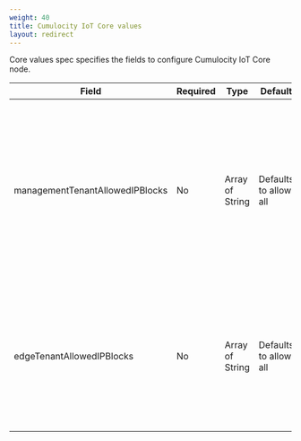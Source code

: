 ```yaml
---
weight: 40
title: Cumulocity IoT Core values
layout: redirect
---
```


Core values spec specifies the fields to configure Cumulocity IoT Core node.

Field | Required | Type | Default | Description
----- | -------- | ---- | ------- | -----------
managementTenantAllowedIPBlocks | No | Array of String | Defaults to allow all | Specify the IP address blocks to allow access to the Management tenant from only a specific range of IP addresses. Allowed to add multiple blocks. For example, 10.0.0.0/8
edgeTenantAllowedIPBlocks | No | Array of String | Defaults to allow all | Specify the IP address blocks to allow access to the Edge tenant from only a specific range of IP addresses. Allowed to add multiple blocks.